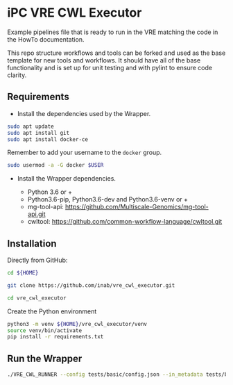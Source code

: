 # iPC VRE CWL Executor

Example pipelines file that is ready to run in the VRE matching the code in the HowTo documentation.

This repo structure workflows and tools can be forked and used as the base template for new tools and workflows. It should have all of the base functionality and is set up for unit testing and with pylint to ensure code clarity.

## Requirements

* Install the dependencies used by the Wrapper.

```bash
sudo apt update
sudo apt install git
sudo apt install docker-ce
```

Remember to add your username to the `docker` group.

 ```bash
 sudo usermod -a -G docker $USER
 ```
 
* Install the Wrapper dependencies.

    - Python 3.6 or +
    - Python3.6-pip, Python3.6-dev and Python3.6-venv or +
    - mg-tool-api: https://github.com/Multiscale-Genomics/mg-tool-api.git
    - cwltool: https://github.com/common-workflow-language/cwltool.git

## Installation

Directly from GitHub:

```bash
cd ${HOME}

git clone https://github.com/inab/vre_cwl_executor.git

cd vre_cwl_executor
```

Create the Python environment

```bash
python3 -m venv ${HOME}/vre_cwl_executor/venv
source venv/bin/activate
pip install -r requirements.txt
```

## Run the Wrapper
```bash
./VRE_CWL_RUNNER --config tests/basic/config.json --in_metadata tests/basic/in_metadata.json --out_metadata out_metadata.json --log_file VRE_CWL_RUNNER.log
```

